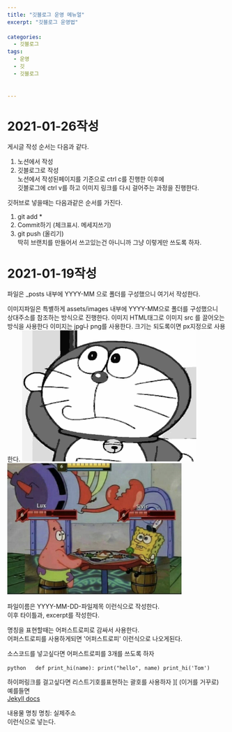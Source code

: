```yaml
---
title: "깃블로그 운영 메뉴얼"
excerpt: "깃블로그 운영법"

categories:
  - 깃블로그
tags:
  - 운영
  - 깃
  - 깃블로그


---
```


# 2021-01-26작성  
게시글 작성 순서는 다음과 같다.  
1. 노션에서 작성   
2. 깃블로그로 작성  
노션에서 작성된페이지를 기준으로 ctrl c를 진행한 이후에  
깃블로그에 ctrl v를 하고 이미지 링크를 다시 걸어주는 과정을 진행한다.  

깃허브로 넣을때는 다음과같은 순서를 가진다.
1. git add *  
2. Commit하기 (체크표시. 메세지쓰기)  
3. git push (올리기)  
딱히 브랜치를 만들어서 쓰고있는건 아니니까 그냥 이렇게만 쓰도록 하자.  





# 2021-01-19작성   
파일은 _posts 내부에 YYYY-MM 으로 폴더를 구성했으니 여기서 작성한다.

이미지파일은 특별하게 assets/images 내부에 YYYY-MM으로 폴더를 구성했으니  
상대주소를 참조하는 방식으로 진행한다. 이미지 HTML태그로 이미지 src 를 끌어오는 방식을 사용한다
이미지는 jpg나 png를 사용한다. 크기는 되도록이면 px지정으로 사용한다.
<img src="/assets/images/TEST1.jpg" width="400px" height="300px">  
<img src="/assets/images/TEST/TEST2.png" width="400px" height="300px">  




파일이름은 YYYY-MM-DD-파일제목 이런식으로 작성한다.  
이후 타이틀과, excerpt를 작성한다.  


명칭을 표현할때는 어퍼스트로피로 감싸서 사용한다.  
어퍼스트로피를 사용하게되면 '어퍼스트로피' 이런식으로 나오게된다.


소스코드를 넣고싶다면  어퍼스트로피를 3개를 쓰도록 하자

​```python  
def print_hi(name):
  print("hello", name)
print_hi('Tom')
​```  


하이퍼링크를 걸고싶다면  리스트기호를표현하는 괄호를 사용하자 ][ (이거를 거꾸로)  
예를들면  
[Jekyll docs][jekyll-docs]  

[jekyll-docs]: https://jekyllrb.com/docs/home  


내용물 명칭
명칭: 실제주소  
이런식으로 넣는다.

